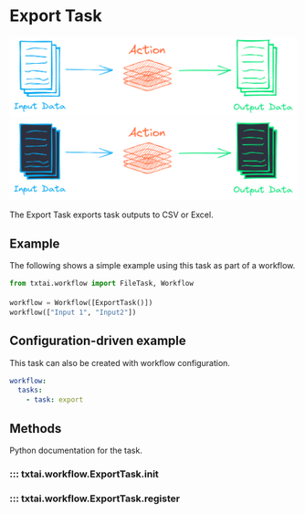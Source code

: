 # Export Task

![task](../../images/task.png#only-light)
![task](../../images/task-dark.png#only-dark)

The Export Task exports task outputs to CSV or Excel.

## Example

The following shows a simple example using this task as part of a workflow.

```python
from txtai.workflow import FileTask, Workflow

workflow = Workflow([ExportTask()])
workflow(["Input 1", "Input2"])
```

## Configuration-driven example

This task can also be created with workflow configuration.

```yaml
workflow:
  tasks:
    - task: export
```

## Methods

Python documentation for the task.

### ::: txtai.workflow.ExportTask.__init__
### ::: txtai.workflow.ExportTask.register
